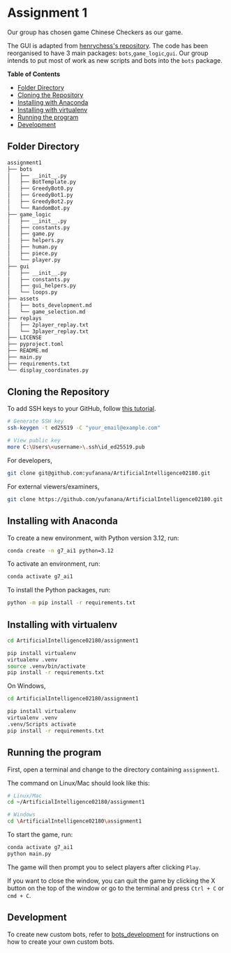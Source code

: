 # Assignment 1

Our group has chosen game Chinese Checkers as our game.

The GUI is adapted from [henrychess's repository](https://github.com/henrychess/pygame-chinese-checkers/). The code has been reorganised to have 3 main packages: `bots`,`game_logic`,`gui`. Our group intends to put most of work as new scripts and bots into the `bots` package.

**Table of Contents**

<!-- toc -->

- [Folder Directory](#folder-directory)
- [Cloning the Repository](#cloning-the-repository)
- [Installing with Anaconda](#installing-with-anaconda)
- [Installing with virtualenv](#installing-with-virtualenv)
- [Running the program](#running-the-program)
- [Development](#development)

<!-- tocstop -->

## Folder Directory

```bash
assignment1
├── bots
│   ├── __init__.py
│   ├── BotTemplate.py
│   ├── GreedyBot0.py
│   ├── GreedyBot1.py
│   ├── GreedyBot2.py
│   └── RandomBot.py
├── game_logic
│   ├── __init__.py
│   ├── constants.py
│   ├── game.py
│   ├── helpers.py
│   ├── human.py
│   ├── piece.py
│   └── player.py
├── gui
│   ├── __init__.py
│   ├── constants.py
│   ├── gui_helpers.py
│   └── loops.py
├── assets
│   ├── bots_development.md
│   └── game_selection.md
├── replays
│   ├── 2player_replay.txt
│   └── 3player_replay.txt
├── LICENSE
├── pyproject.toml
├── README.md
├── main.py
├── requirements.txt
└── display_coordinates.py

```

## Cloning the Repository

To add SSH keys to your GitHub, follow [this tutorial](https://docs.github.com/en/authentication/connecting-to-github-with-ssh/generating-a-new-ssh-key-and-adding-it-to-the-ssh-agent).

```bash
# Generate SSH key
ssh-keygen -t ed25519 -C "your_email@example.com"

# View public key
more C:\Users\<username>\.ssh\id_ed25519.pub
```

For developers,

```bash
git clone git@github.com:yufanana/ArtificialIntelligence02180.git
```

For external viewers/examiners,

```bash
git clone https://github.com/yufanana/ArtificialIntelligence02180.git
```

## Installing with Anaconda

To create a new environment, with Python version 3.12, run:

```bash
conda create -n g7_ai1 python=3.12
```

To activate an environment, run:

```bash
conda activate g7_ai1
```

To install the Python packages, run:

```bash
python -m pip install -r requirements.txt
```

## Installing with virtualenv

```bash
cd ArtificialIntelligence02180/assignment1

pip install virtualenv
virtualenv .venv
source .venv/bin/activate
pip install -r requirements.txt
```

On Windows,

```bash
cd ArtificialIntelligence02180/assignment1

pip install virtualenv
virtualenv .venv
.venv/Scripts activate
pip install -r requirements.txt
```

## Running the program

First, open a terminal and change to the directory containing `assignment1`.

The command on Linux/Mac should look like this:

```bash
# Linux/Mac
cd ~/ArtificialIntelligence02180/assignment1

# Windows
cd \ArtificialIntelligence02180\assignment1
```

To start the game, run:

```bash
conda activate g7_ai1
python main.py
```

The game will then prompt you to select players after clicking `Play`.

If you want to close the window, you can quit the game by clicking the X button on the top of the window or go to the terminal and press `Ctrl + C` or `cmd + C`.

## Development

To create new custom bots, refer to [bots_development](assets/bots_development.md) for instructions on how to create your own custom bots.

